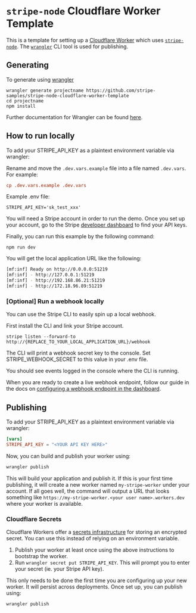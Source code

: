 # `stripe-node` Cloudflare Worker Template
This is a template for setting up a [Cloudflare Worker](https://workers.cloudflare.com/) which uses [`stripe-node`](https://github.com/stripe/stripe-node). The [`wrangler`](https://developers.cloudflare.com/workers/cli-wrangler) CLI tool is used for publishing.

## Generating

To generate using [wrangler](https://github.com/cloudflare/wrangler2)

```
wrangler generate projectname https://github.com/stripe-samples/stripe-node-cloudflare-worker-template
cd projectname
npm install
```

Further documentation for Wrangler can be found [here](https://developers.cloudflare.com/workers/tooling/wrangler).

## How to run locally

To add your STRIPE_API_KEY as a plaintext environment variable via wrangler:

Rename and move the `.dev.vars.example` file into a file named `.dev.vars`. For example:

```toml
cp .dev.vars.example .dev.vars
```

Example .env file:

```
STRIPE_API_KEY='sk_test_xxx'
```

You will need a Stripe account in order to run the demo. Once you set up your account, go to the Stripe [developer dashboard](https://stripe.com/docs/development#api-keys) to find your API keys.

Finally, you can run this example by the following command:

```
npm run dev
```

You will get the local application URL like the following:

```bash
[mf:inf] Ready on http://0.0.0.0:51219 
[mf:inf] - http://127.0.0.1:51219
[mf:inf] - http://192.168.86.21:51219
[mf:inf] - http://172.18.96.89:51219
```

### [Optional] Run a webhook locally

You can use the Stripe CLI to easily spin up a local webhook.

First install the CLI and link your Stripe account.

```
stripe listen --forward-to http://{REPLACE_TO_YOUR_LOCAL_APPLICATION_URL}/webhook
```

The CLI will print a webhook secret key to the console. Set STRIPE_WEBHOOK_SECRET to this value in your .env file.

You should see events logged in the console where the CLI is running.

When you are ready to create a live webhook endpoint, follow our guide in the docs on [configuring a webhook endpoint in the dashboard](https://stripe.com/docs/webhooks/setup#configure-webhook-settings).

## Publishing

To add your STRIPE_API_KEY as a plaintext environment variable via wrangler:

```toml
[vars]
STRIPE_API_KEY = "<YOUR API KEY HERE>"
```

Now, you can build and publish your worker using:

```bash
wrangler publish
```

This will build your application and publish it. If this is your first time publishing, it will create a new worker named `my-stripe-worker` under your account. If all goes well, the command will output a URL that looks something like `https://my-stripe-worker.<your user name>.workers.dev` where your worker is available.

### Cloudflare Secrets

Cloudflare Workers offer a [secrets infrastructure](https://developers.cloudflare.com/workers/platform/environment-variables#add-secrets-to-your-project) for storing an encrypted secret. You can use this instead of relying on an environment variable.

1. Publish your worker at least once using the above instructions to bootstrap the worker.
2. Run `wrangler secret put STRIPE_API_KEY`. This will prompt you to enter your secret (ie. your Stripe API key). 

This only needs to be done the first time you are configuring up your new worker. It will persist across deployments. Once set up, you can publish using:

```bash
wrangler publish
```